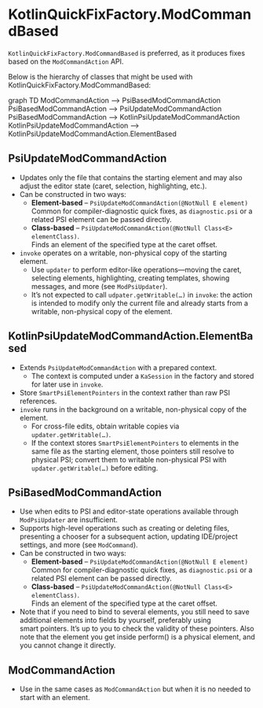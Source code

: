 # KotlinQuickFixFactory.ModCommandBased

`KotlinQuickFixFactory.ModCommandBased` is preferred, as it produces fixes based on the `ModCommandAction` API.

Below is the hierarchy of classes that might be used with KotlinQuickFixFactory.ModCommandBased:

<code-block lang="mermaid">
graph TD
  ModCommandAction --> PsiBasedModCommandAction
  PsiBasedModCommandAction --> PsiUpdateModCommandAction
  PsiBasedModCommandAction --> KotlinPsiUpdateModCommandAction
  KotlinPsiUpdateModCommandAction --> KotlinPsiUpdateModCommandAction.ElementBased
</code-block>

## PsiUpdateModCommandAction

+ Updates only the file that contains the starting element and may also adjust the editor state (caret, selection, highlighting, etc.).
+ Can be constructed in two ways:
    + **Element-based** – `PsiUpdateModCommandAction(@NotNull E element)`\
      Common for compiler-diagnostic quick fixes, as `diagnostic.psi` or a related PSI element can be passed directly.
    + **Class-based** – `PsiUpdateModCommandAction(@NotNull Class<E> elementClass)`.\
      Finds an element of the specified type at the caret offset.
+ `invoke` operates on a writable, non-physical copy of the starting element.
    + Use `updater` to perform editor-like operations—moving the caret, selecting elements, highlighting, creating templates, showing
      messages, and more (see `ModPsiUpdater`).
    + It’s not expected to call `udpater.getWritable(…)` in `invoke`: the action is intended to modify only the current file and already
      starts from a writable, non-physical copy of the element.

## KotlinPsiUpdateModCommandAction.ElementBased

+ Extends `PsiUpdateModCommandAction` with a prepared context.
  + The context is computed under a `KaSession` in the factory and stored for later use in `invoke`.
+ Store `SmartPsiElementPointers` in the context rather than raw PSI references.
+ `invoke` runs in the background on a writable, non-physical copy of the element.
    + For cross-file edits, obtain writable copies via `updater.getWritable(…)`.
    + If the context stores `SmartPsiElementPointers` to elements in the same file as the starting element, those pointers still resolve
      to physical PSI; convert them to writable non-physical PSI with `updater.getWritable(…)` before editing.

## PsiBasedModCommandAction

+ Use when edits to PSI and editor-state operations available through `ModPsiUpdater` are insufficient.
+ Supports high-level operations such as creating or deleting files, presenting a chooser for a subsequent action, updating IDE/project
  settings, and more (see `ModCommand`).
+ Can be constructed in two ways:
    + **Element-based** – `PsiUpdateModCommandAction(@NotNull E element)`\
      Common for compiler-diagnostic quick fixes, as `diagnostic.psi` or a related PSI element can be passed directly.
    + **Class-based** – `PsiUpdateModCommandAction(@NotNull Class<E> elementClass)`.\
      Finds an element of the specified type at the caret offset. 
+ Note that if you need to bind to several elements, you still need to save additional elements into fields by yourself, preferably using  
  smart pointers. It’s up to you to check the validity of these pointers.
  Also note that the element you get inside perform() is a physical element, and you cannot change it directly.

## ModCommandAction

+ Use in the same cases as `ModCommandAction` but when it is no needed to start with an element.

